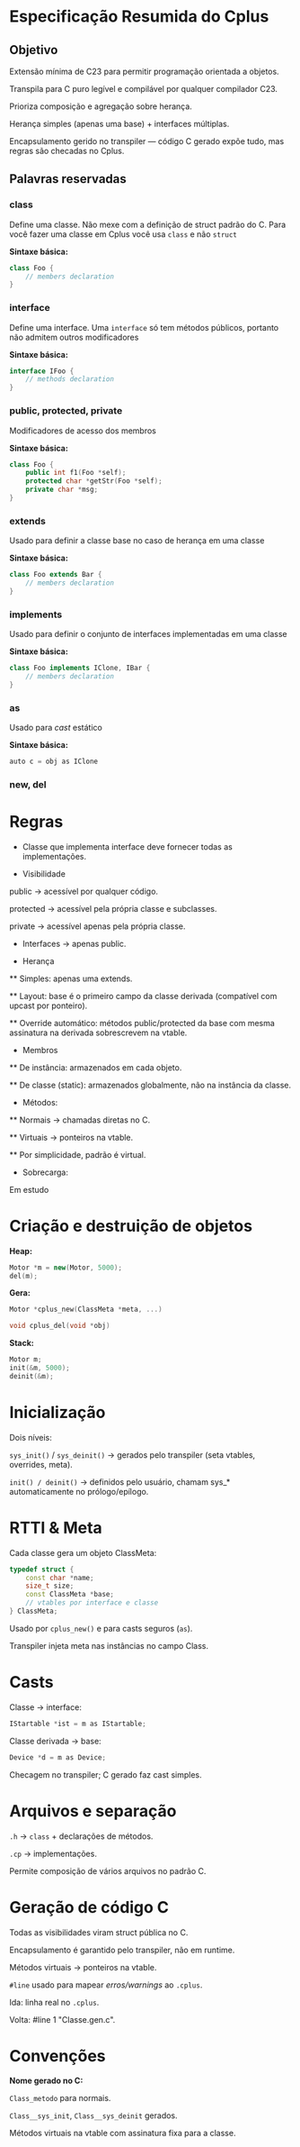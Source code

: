 # Especificação Resumida do Cplus

## Objetivo
Extensão mínima de C23 para permitir programação orientada a objetos.

Transpila para C puro legível e compilável por qualquer compilador C23.

Prioriza composição e agregação sobre herança.

Herança simples (apenas uma base) + interfaces múltiplas.

Encapsulamento gerido no transpiler — código C gerado expõe tudo, mas regras são checadas no Cplus.

## Palavras reservadas

### class
Define uma classe. Não mexe com a definição de struct padrão do C. Para você fazer uma classe em Cplus
você usa `class` e não `struct`

**Sintaxe básica:**

```Java 
class Foo {
    // members declaration
}
```

### interface
Define uma interface. Uma `interface` só tem métodos públicos, portanto não admitem outros modificadores

**Sintaxe básica:**

```Java 
interface IFoo {
    // methods declaration
}
```

### public, protected, private
Modificadores de acesso dos membros

**Sintaxe básica:**

```C++ 
class Foo {
    public int f1(Foo *self);
    protected char *getStr(Foo *self);
    private char *msg;
}
```

### extends
Usado para definir a classe base no caso de herança em uma classe

**Sintaxe básica:**
```Java
class Foo extends Bar {
    // members declaration
}
```

### implements
Usado para definir o conjunto de interfaces implementadas em uma classe

**Sintaxe básica:**

```Java
class Foo implements IClone, IBar {
    // members declaration
}
```

### as
Usado para _cast_ estático

**Sintaxe básica:**

```Java
auto c = obj as IClone
```

### new, del


# Regras

* Classe que implementa interface deve fornecer todas as implementações.

* Visibilidade

public → acessível por qualquer código.

protected → acessível pela própria classe e subclasses.

private → acessível apenas pela própria classe.

* Interfaces → apenas public.

* Herança

** Simples: apenas uma extends.

** Layout: base é o primeiro campo da classe derivada (compatível com upcast por ponteiro).

** Override automático: métodos public/protected da base com mesma assinatura na derivada sobrescrevem na vtable.

* Membros

** De instância: armazenados em cada objeto.

** De classe (static): armazenados globalmente, não na instância da classe.

* Métodos:

** Normais → chamadas diretas no C.

** Virtuais → ponteiros na vtable.

** Por simplicidade, padrão é virtual.

* Sobrecarga:

Em estudo

# Criação e destruição de objetos

**Heap:**

```C++
Motor *m = new(Motor, 5000);
del(m);
```

**Gera:**

```C++
Motor *cplus_new(ClassMeta *meta, ...)

void cplus_del(void *obj)
```


**Stack:**

```C++
Motor m;
init(&m, 5000);
deinit(&m);
```

# Inicialização

Dois níveis:

`sys_init()` / `sys_deinit()` → gerados pelo transpiler (seta vtables, overrides, meta).

`init() / deinit()` → definidos pelo usuário, chamam sys_* automaticamente no prólogo/epílogo.

# RTTI & Meta
Cada classe gera um objeto ClassMeta:

```C++
typedef struct {
    const char *name;
    size_t size;
    const ClassMeta *base;
    // vtables por interface e classe
} ClassMeta;
```

Usado por `cplus_new()` e para casts seguros (`as`).

Transpiler injeta meta nas instâncias no campo Class.

# Casts

Classe → interface:

```C++
IStartable *ist = m as IStartable;
```

Classe derivada → base:

```C++
Device *d = m as Device;
```

Checagem no transpiler; C gerado faz cast simples.

# Arquivos e separação

`.h` → `class` + declarações de métodos.

`.cp` → implementações.

Permite composição de vários arquivos no padrão C.

# Geração de código C

Todas as visibilidades viram struct pública no C.

Encapsulamento é garantido pelo transpiler, não em runtime.

Métodos virtuais → ponteiros na vtable.

`#line` usado para mapear _erros/warnings_ ao `.cplus`.

Ida: linha real no `.cplus`.

Volta: #line 1 "Classe.gen.c".

# Convenções

**Nome gerado no C:**

`Class_metodo` para normais.

`Class__sys_init`, `Class__sys_deinit` gerados.

Métodos virtuais na vtable com assinatura fixa para a classe.
